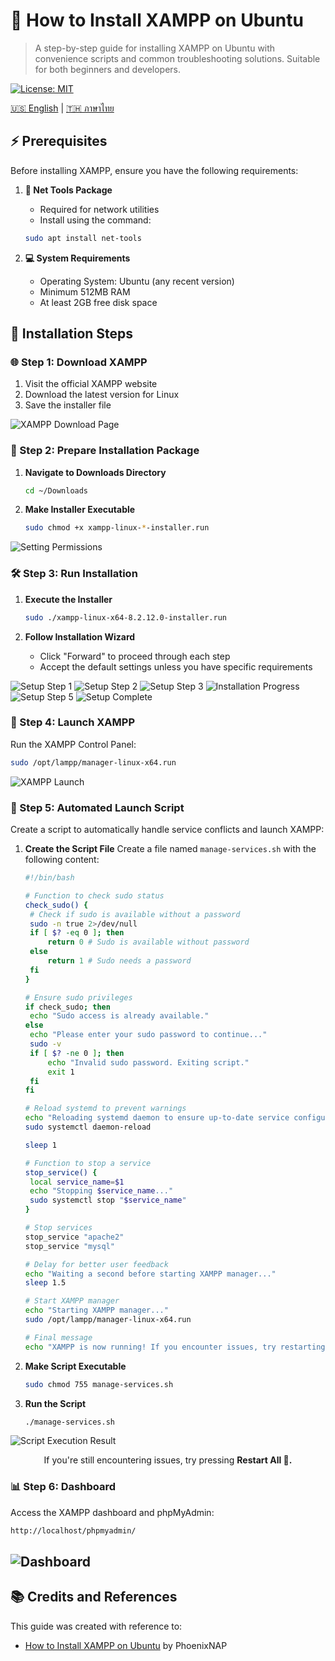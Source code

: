 # 🚀 How to Install XAMPP on Ubuntu

> A step-by-step guide for installing XAMPP on Ubuntu with convenience scripts and common troubleshooting solutions. Suitable for both beginners and developers.

[![License: MIT](https://img.shields.io/badge/License-MIT-yellow.svg)](https://opensource.org/licenses/MIT)

[🇺🇸 English](./README.md) | [🇹🇭 ภาษาไทย](./README_th.md)

## ⚡ Prerequisites
Before installing XAMPP, ensure you have the following requirements:

1. **🔧 Net Tools Package**
   - Required for network utilities
   - Install using the command:
   ```bash
   sudo apt install net-tools
   ```

2. **💻 System Requirements**
   - Operating System: Ubuntu (any recent version)
   - Minimum 512MB RAM
   - At least 2GB free disk space

## 📝 Installation Steps

### 🌐 Step 1: Download XAMPP
1. Visit the official XAMPP website
2. Download the latest version for Linux
3. Save the installer file

<img src='./setup/XAMPP-For-Linux.png' alt='XAMPP Download Page'></img>

### 🔑 Step 2: Prepare Installation Package
1. **Navigate to Downloads Directory**
   ```bash
   cd ~/Downloads
   ```

2. **Make Installer Executable**
   ```bash
   sudo chmod +x xampp-linux-*-installer.run
   ```

<img src='./setup/set-permission.png' alt='Setting Permissions'></img>

### 🛠️ Step 3: Run Installation
1. **Execute the Installer**
   ```bash
   sudo ./xampp-linux-x64-8.2.12.0-installer.run
   ```

2. **Follow Installation Wizard**
   - Click "Forward" to proceed through each step
   - Accept the default settings unless you have specific requirements

<img src='./setup/setup-1.png' alt='Setup Step 1'></img>
<img src='./setup/setup-2.png' alt='Setup Step 2'></img>
<img src='./setup/setup-3.png' alt='Setup Step 3'></img>
<img src='./setup/setup-4.png' alt='Installation Progress'></img>
<img src='./setup/setup-5.png' alt='Setup Step 5'></img>
<img src='./setup/setup-6.png' alt='Setup Complete'></img>

### 🚀 Step 4: Launch XAMPP
Run the XAMPP Control Panel:
```bash
sudo /opt/lampp/manager-linux-x64.run
```

<img src='./setup/lunching.png' alt='XAMPP Launch'></img>

### 📜 Step 5: Automated Launch Script
Create a script to automatically handle service conflicts and launch XAMPP:

1. **Create the Script File**
   Create a file named `manage-services.sh` with the following content:
   ```bash
   #!/bin/bash

   # Function to check sudo status
   check_sudo() {
    # Check if sudo is available without a password
    sudo -n true 2>/dev/null
    if [ $? -eq 0 ]; then
        return 0 # Sudo is available without password
    else
        return 1 # Sudo needs a password
    fi
   }

   # Ensure sudo privileges
   if check_sudo; then
    echo "Sudo access is already available."
   else
    echo "Please enter your sudo password to continue..."
    sudo -v
    if [ $? -ne 0 ]; then
        echo "Invalid sudo password. Exiting script."
        exit 1
    fi
   fi

   # Reload systemd to prevent warnings
   echo "Reloading systemd daemon to ensure up-to-date service configurations..."
   sudo systemctl daemon-reload

   sleep 1

   # Function to stop a service
   stop_service() {
    local service_name=$1
    echo "Stopping $service_name..."
    sudo systemctl stop "$service_name"
   }

   # Stop services
   stop_service "apache2"
   stop_service "mysql"

   # Delay for better user feedback
   echo "Waiting a second before starting XAMPP manager..."
   sleep 1.5

   # Start XAMPP manager
   echo "Starting XAMPP manager..."
   sudo /opt/lampp/manager-linux-x64.run

   # Final message
   echo "XAMPP is now running! If you encounter issues, try restarting all services using the command: 'sudo systemctl restart apache2 mysql'."

   ```

2. **Make Script Executable**
   ```bash
   sudo chmod 755 manage-services.sh
   ```

3. **Run the Script**
   ```bash
   ./manage-services.sh
   ```
<img src='./setup/after-run-script.png' alt='Script Execution Result'></img>

<p align="center">If you're still encountering issues, try pressing <strong>Restart All 🔄.</strong></p>

### 📊 Step 6: Dashboard
Access the XAMPP dashboard and phpMyAdmin:
```bash
http://localhost/phpmyadmin/
```

<img src='./setup/dashboard.png' alt='Dashboard'></img>
---

## 📚 Credits and References

This guide was created with reference to:
- [How to Install XAMPP on Ubuntu](https://phoenixnap.com/kb/how-to-install-xampp-on-ubuntu) by PhoenixNAP
